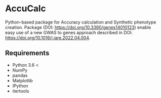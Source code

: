 # AccuCalc
Python-based package for Accuracy calculation and Synthetic phenotype creation. Package (DOI: https://doi.org/10.3390/genes14010123) enable easy use of a new GWAS to genes approach described in DOI: https://doi.org/10.1016/j.jare.2022.04.004.
## Requirements
+ Python 3.6 <
+ NumPy
+ pandas 
+ Matplotlib
+ IPython
+ itertools
